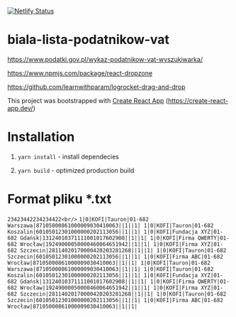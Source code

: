 [![Netlify Status](https://api.netlify.com/api/v1/badges/9812be22-733b-4ddb-b0fb-f6b341a0412c/deploy-status)](https://app.netlify.com/sites/cocky-dijkstra-b71528/deploys)

# biala-lista-podatnikow-vat

https://www.podatki.gov.pl/wykaz-podatnikow-vat-wyszukiwarka/

https://www.npmjs.com/package/react-dropzone

https://github.com/learnwithparam/logrocket-drag-and-drop

This project was bootstrapped with [Create React App](https://github.com/facebook/create-react-app) (https://create-react-app.dev/)

# Installation

1. `yarn install` - install dependecies

2. `yarn build` - optimized production build

# Format pliku *.txt

`23423442234234422<br/>`
`1|0|KOFI|Tauron|01-682 Warszawa|87105000861000009030410063||1||1|
1|0|KOFI|Tauron|01-682 Koszalin|60105012301000000202113056||1||1|
1|0|KOFI|Fundacja XYZ|01-682 Gdańsk|13124010371111001017602908||1||1|
1|0|KOFI|Firma QWERTY|01-682 Wrocław|19249000050000460064651942||1||1|
1|0|KOFI|Firma XYZ|01-682 Szczecin|28114020170000420203281268||1||1|
1|0|KOFI|Tauron|01-682 Szczecin|60105012301000000202113056||1||1|
1|0|KOFI|Firma ABC|01-682 Wrocław|87105000861000009030410063||1||1|
1|0|KOFI|Tauron|01-682 Warszawa|87105000861000009030410063||1||1|
1|0|KOFI|Tauron|01-682 Koszalin|60105012301000000202113056||1||1|
1|0|KOFI|Fundacja XYZ|01-682 Gdańsk|13124010371111001017602908||1||1|
1|0|KOFI|Firma QWERTY|01-682 Wrocław|19249000050000460064651942||1||1|
1|0|KOFI|Firma XYZ|01-682 Szczecin|28114020170000420203281268||1||1|
1|0|KOFI|Tauron|01-682 Szczecin|60105012301000000202113056||1||1|
1|0|KOFI|Firma ABC|01-682 Wrocław|87105000861000009030410063||1||1|`
